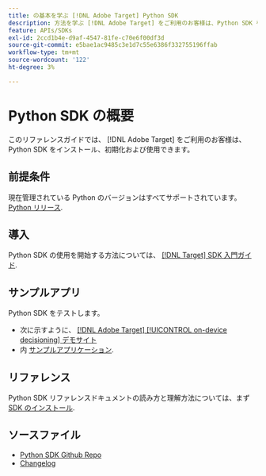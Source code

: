 ```yaml
---
title: の基本を学ぶ [!DNL Adobe Target] Python SDK
description: 方法を学ぶ [!DNL Adobe Target] をご利用のお客様は、Python SDK をインストール、初期化および使用できます。
feature: APIs/SDKs
exl-id: 2ccd1b4e-d9af-4547-81fe-c70e6f00df3d
source-git-commit: e5bae1ac9485c3e1d7c55e6386f332755196ffab
workflow-type: tm+mt
source-wordcount: '122'
ht-degree: 3%

---
```


# Python SDK の概要

このリファレンスガイドでは、 [!DNL Adobe Target] をご利用のお客様は、Python SDK をインストール、初期化および使用できます。

## 前提条件

現在管理されている Python のバージョンはすべてサポートされています。 [Python リリース](https://www.python.org/downloads/).

## 導入

Python SDK の使用を開始する方法については、 [[!DNL Target] SDK 入門ガイド](../sdk-guides/getting-started/getting-started.md).

## サンプルアプリ

Python SDK をテストします。

* 次に示すように、 [[!DNL Adobe Target] [!UICONTROL on-device decisioning] デモサイト](https://github.com/adobe/on-device-decisioning-demo-site)
* 内 [サンプルアプリケーション](../sdk-guides/sample-apps/sample-apps.md).

## リファレンス

Python SDK リファレンスドキュメントの読み方と理解方法については、まず [SDK のインストール](install-sdk.md).

## ソースファイル

* [Python SDK Github Repo](https://github.com/adobe/target-python-sdk)
* [Changelog](https://github.com/adobe/target-python-sdk/blob/master/CHANGELOG.md)
